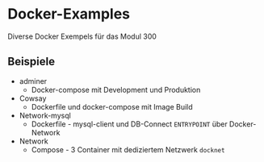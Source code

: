 # Docker-Examples
Diverse Docker Exempels für das Modul 300


## Beispiele

* adminer
  * Docker-compose mit Development und Produktion
* Cowsay
  * Dockerfile und docker-compose mit Image Build
* Network-mysql
  * Dockerfile - mysql-client und DB-Connect `ENTRYPOINT` über Docker-Network
* Network
  * Compose - 3 Container mit dediziertem Netzwerk `docknet`




